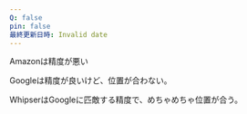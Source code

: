 ```yaml
---
Q: false
pin: false
最終更新日時: Invalid date
---
```

  

Amazonは精度が悪い

Googleは精度が良いけど、位置が合わない。

WhipserはGoogleに匹敵する精度で、めちゃめちゃ位置が合う。
